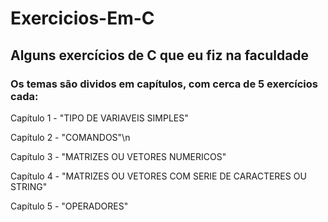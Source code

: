 # Exercicios-Em-C
## Alguns exercícios de C que eu fiz na faculdade
### Os temas são dividos em capítulos, com cerca de 5 exercícios cada:
Capítulo 1 - "TIPO DE VARIAVEIS SIMPLES" 

Capítulo 2 - "COMANDOS"\n

Capítulo 3 - "MATRIZES OU VETORES NUMERICOS"

Capítulo 4 - "MATRIZES OU VETORES COM SERIE DE CARACTERES OU STRING"

Capítulo 5 - "OPERADORES"

